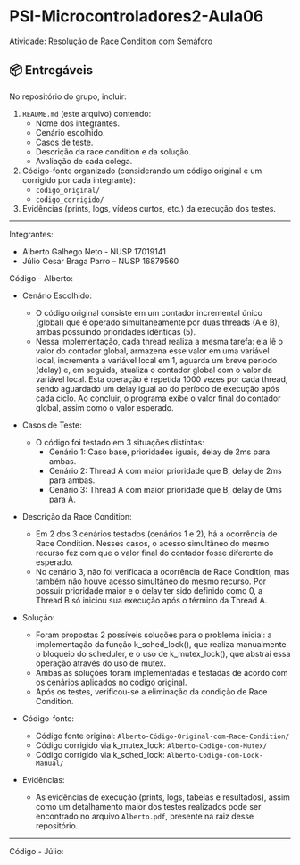 
# PSI-Microcontroladores2-Aula06
Atividade: Resolução de Race Condition com Semáforo

## 📦 Entregáveis

No repositório do grupo, incluir:
1. `README.md` (este arquivo) contendo:
   - Nome dos integrantes.
   - Cenário escolhido.
   - Casos de teste.
   - Descrição da race condition e da solução.
   - Avaliação de cada colega.
2. Código-fonte organizado (considerando um código original e um corrigido por cada integrante):
   - `codigo_original/`
   - `codigo_corrigido/`
3. Evidências (prints, logs, vídeos curtos, etc.) da execução dos testes.

---
Integrantes:
   - Alberto Galhego Neto - NUSP 17019141
   - Júlio Cesar Braga Parro – NUSP 16879560

Código - Alberto:
   - Cenário Escolhido: 
      - O código original consiste em um contador incremental único (global) que é operado simultaneamente por duas threads (A e B), ambas possuindo prioridades idênticas (5).
      - Nessa implementação, cada thread realiza a mesma tarefa: ela lê o valor do contador global, armazena esse valor em uma variável local, incrementa a variável local em 1, aguarda um breve período (delay) e, em seguida, atualiza o contador global com o valor da variável local. Esta operação é repetida 1000 vezes por cada thread, sendo aguardado um delay igual ao do período de execução após cada ciclo. Ao concluir, o programa exibe o valor final do contador global, assim como o valor esperado.
   - Casos de Teste:
      - O código foi testado em 3 situações distintas:
         - Cenário 1: Caso base, prioridades iguais, delay de 2ms para ambas.
         - Cenário 2: Thread A com maior prioridade que B, delay de 2ms para ambas.
         - Cenário 3: Thread A com maior prioridade que B, delay de 0ms para A.

   - Descrição da Race Condition:
      - Em 2 dos 3 cenários testados (cenários 1 e 2), há a ocorrência de Race Condition. Nesses casos, o acesso simultâneo do mesmo recurso fez com que o valor final do contador fosse diferente do esperado.
      - No cenário 3, não foi verificada a ocorrência de Race Condition, mas também não houve acesso simultâneo do mesmo recurso. Por possuir prioridade maior e o delay ter sido definido como 0, a Thread B só iniciou sua execução após o término da Thread A.

   - Solução:
      - Foram propostas 2 possíveis soluções para o problema inicial: a implementação da função k_sched_lock(), que realiza manualmente o bloqueio do scheduler, e o uso de k_mutex_lock(), que abstrai essa operação através do uso de mutex.
      - Ambas as soluções foram implementadas e testadas de acordo com os cenários aplicados no código original.
      - Após os testes, verificou-se a eliminação da condição de Race Condition.

   - Código-fonte:
      - Código fonte original: `Alberto-Código-Original-com-Race-Condition/`
      - Código corrigido via k_mutex_lock:  `Alberto-Codigo-com-Mutex/`
      - Código corrigido via k_sched_lock: `Alberto-Codigo-com-Lock-Manual/`

   - Evidências:
      - As evidências de execução (prints, logs, tabelas e resultados), assim como um detalhamento maior dos testes realizados pode ser encontrado no arquivo `Alberto.pdf`, presente na raiz desse repositório.

---

Código - Júlio:

